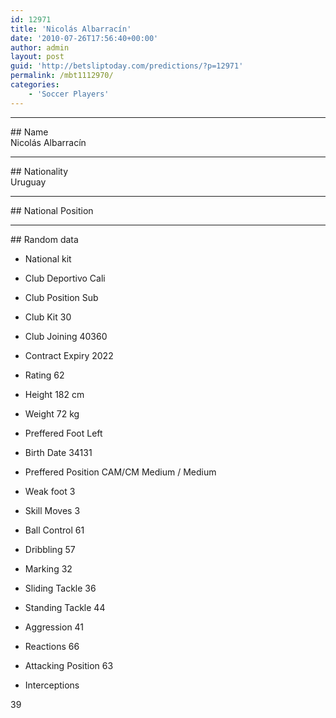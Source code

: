 ```yaml
---
id: 12971
title: 'Nicolás Albarracín'
date: '2010-07-26T17:56:40+00:00'
author: admin
layout: post
guid: 'http://betsliptoday.com/predictions/?p=12971'
permalink: /mbt1112970/
categories:
    - 'Soccer Players'
---
```


- - - - - -

\## Name  
 Nicolás Albarracín

- - - - - -

\## Nationality  
 Uruguay

- - - - - -

\## National Position

- - - - - -

\## Random data

- National kit
- Club
 Deportivo Cali

- Club Position
 Sub

- Club Kit
 30

- Club Joining
 40360

- Contract Expiry
 2022

- Rating
 62

- Height
 182 cm

- Weight
 72 kg

- Preffered Foot
 Left

- Birth Date
 34131

- Preffered Position
 CAM/CM Medium / Medium

- Weak foot
 3

- Skill Moves
 3

- Ball Control
 61

- Dribbling
 57

- Marking
 32

- Sliding Tackle
 36

- Standing Tackle
 44

- Aggression
 41

- Reactions
 66

- Attacking Position
 63

- Interceptions

 39
